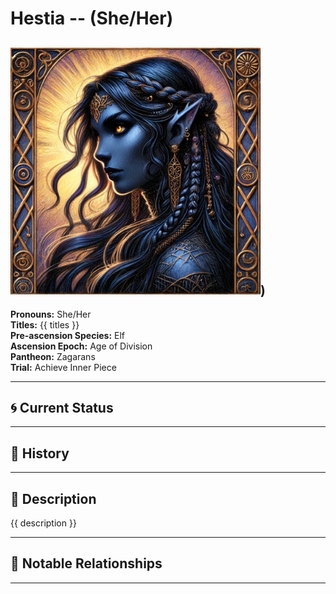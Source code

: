 # Hestia  --  (She/Her)

<!-- Optional  -->
<img src="Hestia.jpg" alt="Hestia" style="width:400px;"/>)
---

**Pronouns:** She/Her  
**Titles:** {{ titles }}  
**Pre-ascension Species:** Elf  
**Ascension Epoch:** Age of Division  
**Pantheon:** Zagarans  
**Trial:** Achieve Inner Piece

---

## 🌀 Current Status


---

## 📜 History


---

## 🧠 Description
{{ description }}

---

## 🧩 Notable Relationships

---
